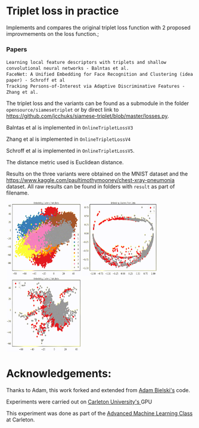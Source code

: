 # Triplet loss in practice

Implements and compares the original triplet loss function with 2 proposed improvmements on the loss function.;

### Papers
```
Learning local feature descriptors with triplets and shallow convolutional neural networks - Balntas et al.
FaceNet: A Unified Embedding for Face Recognition and Clustering (idea paper) - Schroff et al
Tracking Persons-of-Interest via Adaptive Discriminative Features - Zhang et al.
```
The triplet loss and the variants can be found as a submodule in the folder `opensource/siamesetriplet` or by direct link to https://github.com/jcchuks/siamese-triplet/blob/master/losses.py.

Balntas et al is implemented in `OnlineTripletLossV3`

Zhang et al is implemented in `OnlineTripletLossV4`

Schroff et al is implemented in `OnlineTripletLossV5`.

The distance metric used is Euclidean distance.

Results on the three variants were obtained on the MNIST dataset and the https://www.kaggle.com/paultimothymooney/chest-xray-pneumonia dataset. All raw results can be found in folders with `result` as part of filename.

<p float="left">
<img src="https://github.com/jcchuks/triplet_loss_in_practice/blob/master/florian_result_mnist/clusters/trainVideo/loop.gif" width=200 height=200/>

<img src="https://github.com/jcchuks/triplet_loss_in_practice/blob/master/balntas_result_xray_resnet/clusters/trainVideo/loop.gif" width=200 height=200/>

<img src="https://github.com/jcchuks/triplet_loss_in_practice/blob/master/zhang_result_xray/clusters/trainVideo/loop.gif" width=200 height=200/>
</p>

# Acknowledgements:

Thanks to Adam, this work forked and extended from <a href="https://github.com/adambielski/siamese-triplet">Adam Bielski's</a> code.

Experiments were carried out on <a href="https://carleton.ca/scs/tech-support/gpu/scs-gpu-cuda10-ubuntu18-04/"> Carleton University's </a> GPU

This experiment was done as part of the <a href="http://people.scs.carleton.ca/~majidkomeili/Teaching/COMP5900-W21/home.html">Advanced Machine Learning Class </a> at Carleton.
